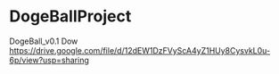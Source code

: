 # DogeBallProject
DogeBall_v0.1 Dow
https://drive.google.com/file/d/12dEW1DzFVyScA4yZ1HUy8CysvkL0u-6p/view?usp=sharing
